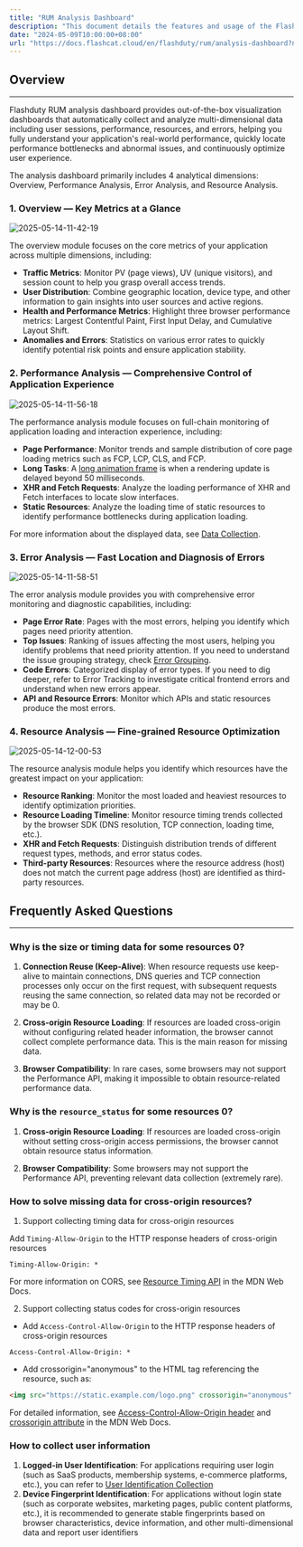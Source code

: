 ```yaml
---
title: "RUM Analysis Dashboard"
description: "This document details the features and usage of the Flashduty RUM analysis dashboard."
date: "2024-05-09T10:00:00+08:00"
url: "https://docs.flashcat.cloud/en/flashduty/rum/analysis-dashboard?nav=01JCQ7A4N4WRWNXW8EWEHXCMF5"
---
```


## Overview

---

Flashduty RUM analysis dashboard provides out-of-the-box visualization dashboards that automatically collect and analyze multi-dimensional data including user sessions, performance, resources, and errors, helping you fully understand your application's real-world performance, quickly locate performance bottlenecks and abnormal issues, and continuously optimize user experience.

The analysis dashboard primarily includes 4 analytical dimensions: Overview, Performance Analysis, Error Analysis, and Resource Analysis.

### 1. Overview — Key Metrics at a Glance

![2025-05-14-11-42-19](https://docs-cdn.flashcat.cloud/images/png/644c1920abde554209568685cda0ea78.png)

The overview module focuses on the core metrics of your application across multiple dimensions, including:

- **Traffic Metrics**: Monitor PV (page views), UV (unique visitors), and session count to help you grasp overall access trends.
- **User Distribution**: Combine geographic location, device type, and other information to gain insights into user sources and active regions.
- **Health and Performance Metrics**: Highlight three browser performance metrics: Largest Contentful Paint, First Input Delay, and Cumulative Layout Shift.
- **Anomalies and Errors**: Statistics on various error rates to quickly identify potential risk points and ensure application stability.

### 2. Performance Analysis — Comprehensive Control of Application Experience

![2025-05-14-11-56-18](https://docs-cdn.flashcat.cloud/images/png/4a996a5bf76addc6776ffb3865832a35.png)

The performance analysis module focuses on full-chain monitoring of application loading and interaction experience, including:

- **Page Performance**: Monitor trends and sample distribution of core page loading metrics such as FCP, LCP, CLS, and FCP.
- **Long Tasks**: A [long animation frame](https://developer.chrome.com/docs/web-platform/long-animation-frames#long-frames-api)  is when a rendering update is delayed beyond 50 milliseconds.
- **XHR and Fetch Requests**: Analyze the loading performance of XHR and Fetch interfaces to locate slow interfaces.
- **Static Resources**: Analyze the loading time of static resources to identify performance bottlenecks during application loading.

For more information about the displayed data, see [Data Collection](https://docs.flashcat.cloud/en/flashduty/rum/data-collection).

### 3. Error Analysis — Fast Location and Diagnosis of Errors

![2025-05-14-11-58-51](https://docs-cdn.flashcat.cloud/images/png/0f684c005cecff6e87d84aceb4ceb1ef.png)

The error analysis module provides you with comprehensive error monitoring and diagnostic capabilities, including:

- **Page Error Rate**: Pages with the most errors, helping you identify which pages need priority attention.
- **Top Issues**: Ranking of issues affecting the most users, helping you identify problems that need priority attention. If you need to understand the issue grouping strategy, check [Error Grouping](https://docs.flashcat.cloud/en/flashduty/rum/error-grouping?nav=01JCQ7A4N4WRWNXW8EWEHXCMF5).
- **Code Errors**: Categorized display of error types. If you need to dig deeper, refer to Error Tracking to investigate critical frontend errors and understand when new errors appear.
- **API and Resource Errors**: Monitor which APIs and static resources produce the most errors.

### 4. Resource Analysis — Fine-grained Resource Optimization

![2025-05-14-12-00-53](https://docs-cdn.flashcat.cloud/images/png/5b0bfbf8b4aec4418e26d0e158b8d80c.png)

The resource analysis module helps you identify which resources have the greatest impact on your application:

- **Resource Ranking**: Monitor the most loaded and heaviest resources to identify optimization priorities.
- **Resource Loading Timeline**: Monitor resource timing trends collected by the browser SDK (DNS resolution, TCP connection, loading time, etc.).
- **XHR and Fetch Requests**: Distinguish distribution trends of different request types, methods, and error status codes.
- **Third-party Resources**: Resources where the resource address (host) does not match the current page address (host) are identified as third-party resources.

## Frequently Asked Questions

---

### Why is the size or timing data for some resources 0?

1. **Connection Reuse (Keep-Alive)**: When resource requests use keep-alive to maintain connections, DNS queries and TCP connection processes only occur on the first request, with subsequent requests reusing the same connection, so related data may not be recorded or may be 0.

2. **Cross-origin Resource Loading**: If resources are loaded cross-origin without configuring related header information, the browser cannot collect complete performance data. This is the main reason for missing data.

3. **Browser Compatibility**: In rare cases, some browsers may not support the Performance API, making it impossible to obtain resource-related performance data.

### Why is the `resource_status` for some resources 0?

1. **Cross-origin Resource Loading**: If resources are loaded cross-origin without setting cross-origin access permissions, the browser cannot obtain resource status information.

2. **Browser Compatibility**: Some browsers may not support the Performance API, preventing relevant data collection (extremely rare).

### How to solve missing data for cross-origin resources?

1. Support collecting timing data for cross-origin resources

Add `Timing-Allow-Origin` to the HTTP response headers of cross-origin resources

```
Timing-Allow-Origin: *
```

For more information on CORS, see [Resource Timing API](https://developer.mozilla.org/en-US/docs/Web/API/Performance_API/Resource_timing#cross-origin_timing_information) in the MDN Web Docs.

2. Support collecting status codes for cross-origin resources

- Add `Access-Control-Allow-Origin` to the HTTP response headers of cross-origin resources

```
Access-Control-Allow-Origin: *
```

- Add crossorigin="anonymous" to the HTML tag referencing the resource, such as:

```html
<img src="https://static.example.com/logo.png" crossorigin="anonymous" />
```

For detailed information, see [Access-Control-Allow-Origin header](https://developer.mozilla.org/en-US/docs/Web/HTTP/Headers/Access-Control-Allow-Origin) and [crossorigin attribute](https://developer.mozilla.org/en-US/docs/Web/HTML/Attributes/crossorigin) in the MDN Web Docs.

### How to collect user information

1. **Logged-in User Identification**: For applications requiring user login (such as SaaS products, membership systems, e-commerce platforms, etc.), you can refer to [User Identification Collection](https://docs.flashcat.cloud/en/flashduty/rum/advanced-configuration?nav=01JCQ7A4N4WRWNXW8EWEHXCMF5#user-sessions)
2. **Device Fingerprint Identification**: For applications without login state (such as corporate websites, marketing pages, public content platforms, etc.), it is recommended to generate stable fingerprints based on browser characteristics, device information, and other multi-dimensional data and report user identifiers
